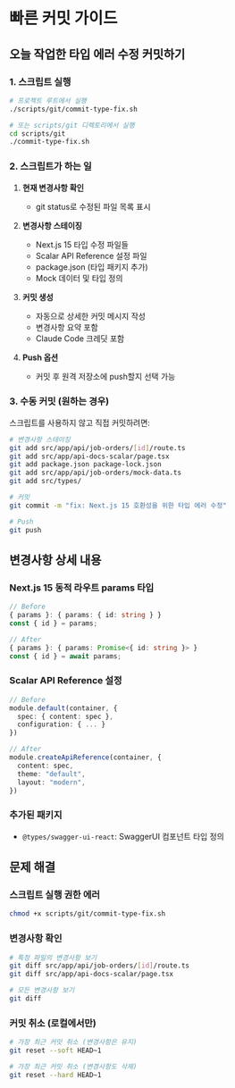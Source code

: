 # 빠른 커밋 가이드

## 오늘 작업한 타입 에러 수정 커밋하기

### 1. 스크립트 실행

```bash
# 프로젝트 루트에서 실행
./scripts/git/commit-type-fix.sh

# 또는 scripts/git 디렉토리에서 실행
cd scripts/git
./commit-type-fix.sh
```

### 2. 스크립트가 하는 일

1. **현재 변경사항 확인**
   - git status로 수정된 파일 목록 표시

2. **변경사항 스테이징**
   - Next.js 15 타입 수정 파일들
   - Scalar API Reference 설정 파일
   - package.json (타입 패키지 추가)
   - Mock 데이터 및 타입 정의

3. **커밋 생성**
   - 자동으로 상세한 커밋 메시지 작성
   - 변경사항 요약 포함
   - Claude Code 크레딧 포함

4. **Push 옵션**
   - 커밋 후 원격 저장소에 push할지 선택 가능

### 3. 수동 커밋 (원하는 경우)

스크립트를 사용하지 않고 직접 커밋하려면:

```bash
# 변경사항 스테이징
git add src/app/api/job-orders/[id]/route.ts
git add src/app/api-docs-scalar/page.tsx
git add package.json package-lock.json
git add src/app/api/job-orders/mock-data.ts
git add src/types/

# 커밋
git commit -m "fix: Next.js 15 호환성을 위한 타입 에러 수정"

# Push
git push
```

## 변경사항 상세 내용

### Next.js 15 동적 라우트 params 타입
```typescript
// Before
{ params }: { params: { id: string } }
const { id } = params;

// After
{ params }: { params: Promise<{ id: string }> }
const { id } = await params;
```

### Scalar API Reference 설정
```typescript
// Before
module.default(container, {
  spec: { content: spec },
  configuration: { ... }
})

// After
module.createApiReference(container, {
  content: spec,
  theme: "default",
  layout: "modern",
})
```

### 추가된 패키지
- `@types/swagger-ui-react`: SwaggerUI 컴포넌트 타입 정의

## 문제 해결

### 스크립트 실행 권한 에러
```bash
chmod +x scripts/git/commit-type-fix.sh
```

### 변경사항 확인
```bash
# 특정 파일의 변경사항 보기
git diff src/app/api/job-orders/[id]/route.ts
git diff src/app/api-docs-scalar/page.tsx

# 모든 변경사항 보기
git diff
```

### 커밋 취소 (로컬에서만)
```bash
# 가장 최근 커밋 취소 (변경사항은 유지)
git reset --soft HEAD~1

# 가장 최근 커밋 취소 (변경사항도 삭제)
git reset --hard HEAD~1
```

